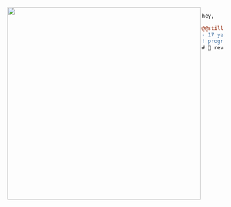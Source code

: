<img align="left" height="450" src="https://media.giphy.com/media/84SFZf1BKgzeny1WxQ/source.gif"/>

```diff
hey,

@@still learning stuff@@
- 17 years old
! program engineer
# 📖 reverse engineering, computer science
```
